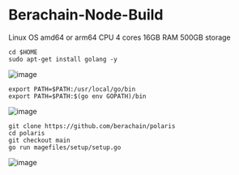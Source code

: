 # Berachain-Node-Build

Linux OS
amd64 or arm64 CPU
4 cores
16GB RAM
500GB storage

```
cd $HOME
sudo apt-get install golang -y
```
![image](https://github.com/tujj99/Berachain-Node-Build/assets/53027340/cada2033-ebc7-45a1-9d15-1737d193a7fa)

```
export PATH=$PATH:/usr/local/go/bin
export PATH=$PATH:$(go env GOPATH)/bin
```
![image](https://github.com/tujj99/Berachain-Node-Build/assets/53027340/e4915bd4-027d-4278-874f-b20f47e6ca97)

```
git clone https://github.com/berachain/polaris
cd polaris
git checkout main
go run magefiles/setup/setup.go
```
![image](https://github.com/tujj99/Berachain-Node-Build/assets/53027340/0dec774a-09a4-43fa-8126-d8d179d207be)

